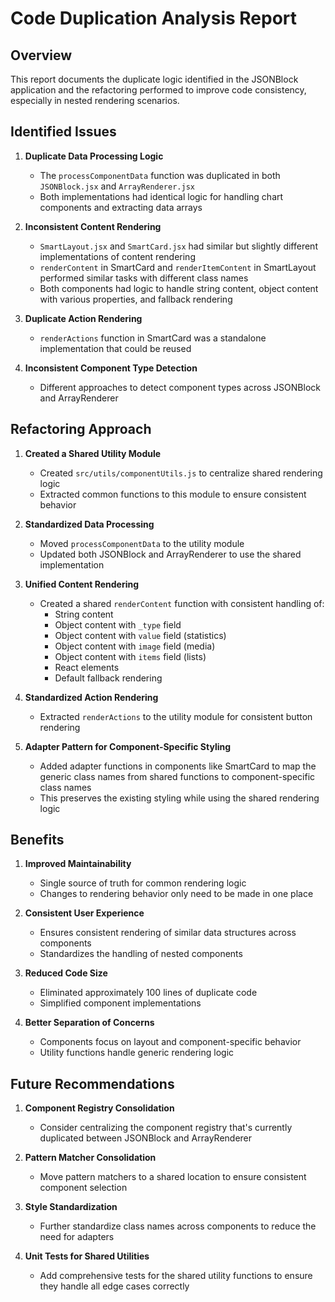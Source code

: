 # Code Duplication Analysis Report

## Overview

This report documents the duplicate logic identified in the JSONBlock application and the refactoring performed to improve code consistency, especially in nested rendering scenarios.

## Identified Issues

1. **Duplicate Data Processing Logic**

   - The `processComponentData` function was duplicated in both `JSONBlock.jsx` and `ArrayRenderer.jsx`
   - Both implementations had identical logic for handling chart components and extracting data arrays

2. **Inconsistent Content Rendering**

   - `SmartLayout.jsx` and `SmartCard.jsx` had similar but slightly different implementations of content rendering
   - `renderContent` in SmartCard and `renderItemContent` in SmartLayout performed similar tasks with different class names
   - Both components had logic to handle string content, object content with various properties, and fallback rendering

3. **Duplicate Action Rendering**

   - `renderActions` function in SmartCard was a standalone implementation that could be reused

4. **Inconsistent Component Type Detection**
   - Different approaches to detect component types across JSONBlock and ArrayRenderer

## Refactoring Approach

1. **Created a Shared Utility Module**

   - Created `src/utils/componentUtils.js` to centralize shared rendering logic
   - Extracted common functions to this module to ensure consistent behavior

2. **Standardized Data Processing**

   - Moved `processComponentData` to the utility module
   - Updated both JSONBlock and ArrayRenderer to use the shared implementation

3. **Unified Content Rendering**

   - Created a shared `renderContent` function with consistent handling of:
     - String content
     - Object content with `_type` field
     - Object content with `value` field (statistics)
     - Object content with `image` field (media)
     - Object content with `items` field (lists)
     - React elements
     - Default fallback rendering

4. **Standardized Action Rendering**

   - Extracted `renderActions` to the utility module for consistent button rendering

5. **Adapter Pattern for Component-Specific Styling**
   - Added adapter functions in components like SmartCard to map the generic class names from shared functions to component-specific class names
   - This preserves the existing styling while using the shared rendering logic

## Benefits

1. **Improved Maintainability**

   - Single source of truth for common rendering logic
   - Changes to rendering behavior only need to be made in one place

2. **Consistent User Experience**

   - Ensures consistent rendering of similar data structures across components
   - Standardizes the handling of nested components

3. **Reduced Code Size**

   - Eliminated approximately 100 lines of duplicate code
   - Simplified component implementations

4. **Better Separation of Concerns**
   - Components focus on layout and component-specific behavior
   - Utility functions handle generic rendering logic

## Future Recommendations

1. **Component Registry Consolidation**

   - Consider centralizing the component registry that's currently duplicated between JSONBlock and ArrayRenderer

2. **Pattern Matcher Consolidation**

   - Move pattern matchers to a shared location to ensure consistent component selection

3. **Style Standardization**

   - Further standardize class names across components to reduce the need for adapters

4. **Unit Tests for Shared Utilities**
   - Add comprehensive tests for the shared utility functions to ensure they handle all edge cases correctly

